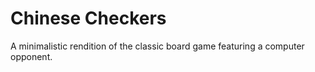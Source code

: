 # Chinese Checkers
A minimalistic rendition of the classic board game featuring a computer opponent.
